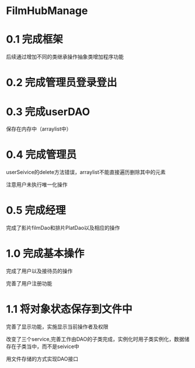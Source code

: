 # FilmHubManage
# 0.1 完成框架
后续通过增加不同的类继承操作抽象类增加程序功能
# 0.2 完成管理员登录登出
# 0.3 完成userDAO
保存在内存中（arraylist中）
# 0.4 完成管理员
userSeivice的delete方法错误，arraylist不能直接遍历删除其中的元素

注意用户未执行唯一化操作
# 0.5 完成经理
完成了影片filmDao和排片PlatDao以及相应的操作
# 1.0 完成基本操作
完成了用户以及接待员的操作

完善了用户注册功能
# 1.1 将对象状态保存到文件中
完善了显示功能，实施显示当前操作者及权限

改变了三个service,完善工作由DAO的子类完成，实例化时用子类实例化，数据储存在子类当中，而不是seivice中

用文件存储的方式实现DAO接口